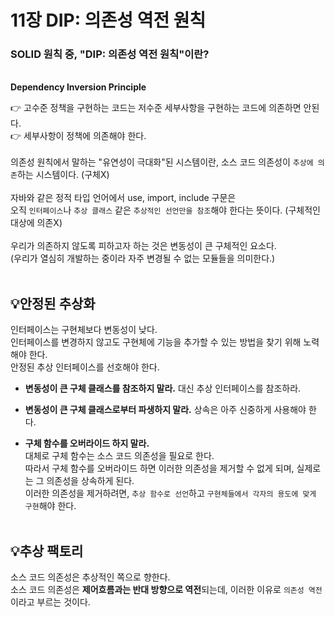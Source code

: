 # 11장 DIP: 의존성 역전 원칙

### SOLID 원칙 중, "DIP: 의존성 역전 원칙"이란?

<br />
<strong>Dependency Inversion Principle</strong>
<br />

👉 고수준 정책을 구현하는 코드는 저수준 세부사항을 구현하는 코드에 의존하면 안된다.<br />
👉 세부사항이 정책에 의존해야 한다.
<br />
<br />
의존성 원칙에서 말하는 "유연성이 극대화"된 시스템이란, 소스 코드 의존성이 `추상에 의존`하는 시스템이다. (구체X)
<br />
<br />
자바와 같은 정적 타입 언어에서 use, import, include 구문은<br />
오직 `인터페이스`나 `추상 클래스` 같은 `추상적인 선언만을 참조`해야 한다는 뜻이다. (구체적인 대상에 의존X)
<br />
<br />
우리가 의존하지 않도록 피하고자 하는 것은 변동성이 큰 구체적인 요소다.<br />
(우리가 열심히 개발하는 중이라 자주 변경될 수 없는 모듈들을 의미한다.)
<br />
<br />

## 💡<strong>안정된 추상화</strong>

인터페이스는 구현체보다 변동성이 낮다.<br />
인터페이스를 변경하지 않고도 구현체에 기능을 추가할 수 있는 방법을 찾기 위해 노력해야 한다.<br />
안정된 추상 인터페이스를 선호해야 한다.

- <strong>변동성이 큰 구체 클래스를 참조하지 말라.</strong> 대신 추상 인터페이스를 참조하라.

- <strong>변동성이 큰 구체 클래스로부터 파생하지 말라.</strong> 상속은 아주 신중하게 사용해야 한다.

- <strong>구체 함수를 오버라이드 하지 말라.</strong><br />
  대체로 구체 함수는 소스 코드 의존성을 필요로 한다.<br />
  따라서 구체 함수를 오버라이드 하면 이러한 의존성을 제거할 수 없게 되며,
  실제로는 그 의존성을 상속하게 된다.<br />
  이러한 의존성을 제거하려면, `추상 함수로 선언`하고 `구현체들에서 각자의 용도에 맞게 구현`해야 한다.
  <br />
  <br />

## 💡<strong>추상 팩토리</strong>

소스 코드 의존성은 추상적인 쪽으로 향한다.<br />
소스 코드 의존성은 <strong>제어흐름과는 반대 방향으로 역전</strong>되는데, 이러한 이유로 `의존성 역전`이라고 부르는 것이다.
